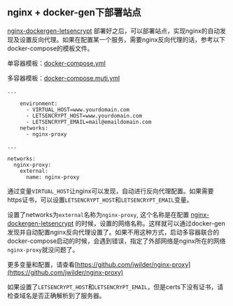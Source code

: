 ## nginx + docker-gen下部署站点

[nginx-dockergen-letsencrypt](https://github.com/ihahoo/docker-server-deploy/tree/master/nginx-dockergen-letsencrypt) 部署好之后，可以部署站点，实现nginx的自动发现及设置反向代理。如果在配置某一个服务，需要nginx反向代理的话，参考以下docker-compose的模板文件。

单容器模板：[docker-compose.yml](https://github.com/ihahoo/docker-server-deploy/blob/master/nginx-dockergen-web/docker-compose.yml)

多容器模板：[docker-compose.muti.yml](https://github.com/ihahoo/docker-server-deploy/blob/master/nginx-dockergen-web/docker-compose.muti.yml)

```
...

    environment:
      - VIRTUAL_HOST=www.yourdomain.com
      - LETSENCRYPT_HOST=www.yourdomain.com
      - LETSENCRYPT_EMAIL=mail@emaildomain.com
    networks:
      - nginx-proxy

...

networks:
  nginx-proxy:
    external:
      name: nginx-proxy
```
通过变量`VIRTUAL_HOST`让nginx可以发现，自动进行反向代理配置。如果需要https证书，可以设置`LETSENCRYPT_HOST`和`LETSENCRYPT_EMAIL`变量。

设置了networks为`external`名称为`nginx-proxy`, 这个名称是在配置 [nginx-dockergen-letsencrypt](https://github.com/ihahoo/docker-server-deploy/tree/master/nginx-dockergen-letsencrypt) 的时候，设置的网络名称。这样就可以通过docker-gen发现并自动配置nginx反向代理设置了。如果不用这种方式，启动多容器联合的docker-compose启动的时候，会遇到错误，指定了外部网络是nginx所在的网络`nginx-proxy`就没问题了。

更多变量和配置，请查看[https://github.com/jwilder/nginx-proxy](https://github.com/jwilder/nginx-proxy)

如果设置了`LETSENCRYPT_HOST`和`LETSENCRYPT_EMAIL`，但是certs下没有证书，请检查域名是否正确解析到了服务器。
